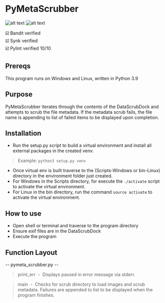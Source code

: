 # PyMetaScrubber
![alt text](https://github.com/ngimb64/PyMetaScrubber/blob/main/PyMetaScrubber.gif?raw=true)
![alt text](https://github.com/ngimb64/PyMetaScrubber/blob/main/PyMetaScrubber.png?raw=true)

&#9745;&#65039; Bandit verified<br>
&#9745;&#65039; Synk verified<br>
&#9745;&#65039; Pylint verified 10/10

## Prereqs
This program runs on Windows and Linux, written in Python 3.9

## Purpose
PyMetaScrubber iterates through the contents of the DataScrubDock and attempts to scrub the file metadata.
If the metadata scrub fails, the file name is appending to list of failed items to be displayed upon completion.

## Installation
- Run the setup.py script to build a virtual environment and install all external packages in the created venv.

> Example: `python3 setup.py venv`

- Once virtual env is built traverse to the (Scripts-Windows or bin-Linux) directory in the environment folder just created.
- For Windows in the Scripts directory, for execute the `./activate` script to activate the virtual environment.
- For Linux in the bin directory, run the command `source activate` to activate the virtual environment.

## How to use
- Open shell or terminal and traverse to the program directory
- Ensure exif files are in the DataScrubDock
- Execute the program

## Function Layout
-- pymeta_scrubber.py --
> print_err &nbsp;-&nbsp; Displays passed in error message via stderr.

> main &nbsp;-&nbsp; Checks for scrub directory to load images and scrub metadata. Failures are 
> appended to list to be displayed when the program finishes.